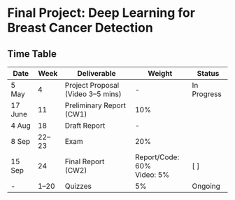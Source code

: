 # Final Project: Deep Learning for Breast Cancer Detection

## Time Table

| Date        | Week   | Deliverable                       | Weight                         | Status   |
|-------------|--------|-----------------------------------|--------------------------------|----------|
| 5 May       | 4      | Project Proposal (Video 3–5 mins) | -                              | In Progress |
| 17 June     | 11     | Preliminary Report (CW1)          | 10%                            | |
| 4 Aug       | 18     | Draft Report                      | -                              | |
| 8 Sep       | 22–23  | Exam                              | 20%                            | |
| 15 Sep      | 24     | Final Report (CW2)                | Report/Code: 60%<br>Video: 5%  | [ ]      |
| -           | 1–20   | Quizzes                           | 5%                             | Ongoing |

